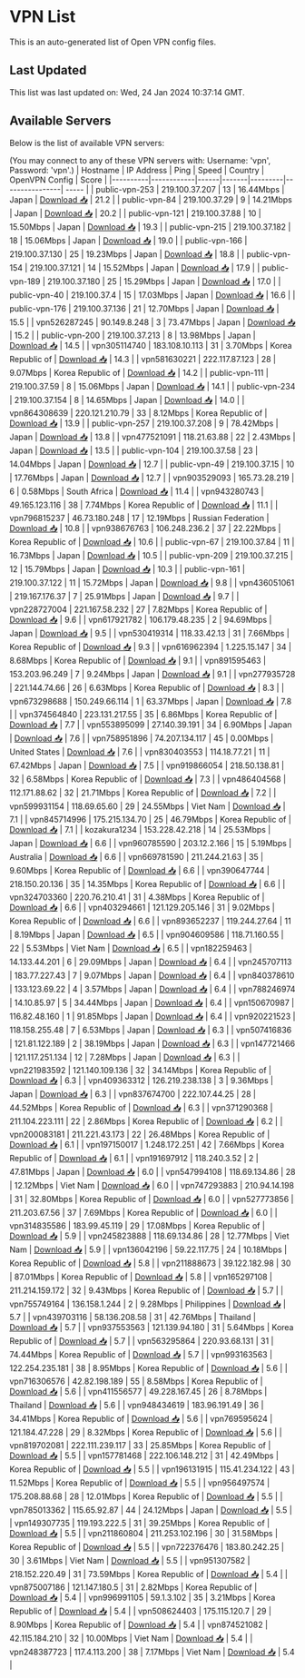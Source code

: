 # VPN List

This is an auto-generated list of Open VPN config files.

## Last Updated

This list was last updated on: Wed, 24 Jan 2024 10:37:14 GMT.

## Available Servers

Below is the list of available VPN servers:

(You may connect to any of these VPN servers with: Username: 'vpn', Password: 'vpn'.)
| Hostname | IP Address | Ping | Speed | Country | OpenVPN Config | Score |
|----------|------------|------|-------|---------|----------------| ----- |
| public-vpn-253 | 219.100.37.207 | 13 | 16.44Mbps | Japan | [Download 📥](./configs/server_0_JP.ovpn) | 21.2 |
| public-vpn-84 | 219.100.37.29 | 9 | 14.21Mbps | Japan | [Download 📥](./configs/server_1_JP.ovpn) | 20.2 |
| public-vpn-121 | 219.100.37.88 | 10 | 15.50Mbps | Japan | [Download 📥](./configs/server_2_JP.ovpn) | 19.3 |
| public-vpn-215 | 219.100.37.182 | 18 | 15.06Mbps | Japan | [Download 📥](./configs/server_3_JP.ovpn) | 19.0 |
| public-vpn-166 | 219.100.37.130 | 25 | 19.23Mbps | Japan | [Download 📥](./configs/server_4_JP.ovpn) | 18.8 |
| public-vpn-154 | 219.100.37.121 | 14 | 15.52Mbps | Japan | [Download 📥](./configs/server_5_JP.ovpn) | 17.9 |
| public-vpn-189 | 219.100.37.180 | 25 | 15.29Mbps | Japan | [Download 📥](./configs/server_6_JP.ovpn) | 17.0 |
| public-vpn-40 | 219.100.37.4 | 15 | 17.03Mbps | Japan | [Download 📥](./configs/server_7_JP.ovpn) | 16.6 |
| public-vpn-176 | 219.100.37.136 | 21 | 12.70Mbps | Japan | [Download 📥](./configs/server_8_JP.ovpn) | 15.5 |
| vpn526287245 | 90.149.8.248 | 3 | 73.47Mbps | Japan | [Download 📥](./configs/server_9_JP.ovpn) | 15.2 |
| public-vpn-200 | 219.100.37.213 | 8 | 13.98Mbps | Japan | [Download 📥](./configs/server_10_JP.ovpn) | 14.5 |
| vpn305114740 | 183.108.10.113 | 31 | 3.70Mbps | Korea Republic of | [Download 📥](./configs/server_11_KR.ovpn) | 14.3 |
| vpn581630221 | 222.117.87.123 | 28 | 9.07Mbps | Korea Republic of | [Download 📥](./configs/server_12_KR.ovpn) | 14.2 |
| public-vpn-111 | 219.100.37.59 | 8 | 15.06Mbps | Japan | [Download 📥](./configs/server_13_JP.ovpn) | 14.1 |
| public-vpn-234 | 219.100.37.154 | 8 | 14.65Mbps | Japan | [Download 📥](./configs/server_14_JP.ovpn) | 14.0 |
| vpn864308639 | 220.121.210.79 | 33 | 8.12Mbps | Korea Republic of | [Download 📥](./configs/server_15_KR.ovpn) | 13.9 |
| public-vpn-257 | 219.100.37.208 | 9 | 78.42Mbps | Japan | [Download 📥](./configs/server_16_JP.ovpn) | 13.8 |
| vpn477521091 | 118.21.63.88 | 22 | 2.43Mbps | Japan | [Download 📥](./configs/server_17_JP.ovpn) | 13.5 |
| public-vpn-104 | 219.100.37.58 | 23 | 14.04Mbps | Japan | [Download 📥](./configs/server_18_JP.ovpn) | 12.7 |
| public-vpn-49 | 219.100.37.15 | 10 | 17.76Mbps | Japan | [Download 📥](./configs/server_19_JP.ovpn) | 12.7 |
| vpn903529093 | 165.73.28.219 | 6 | 0.58Mbps | South Africa | [Download 📥](./configs/server_20_ZA.ovpn) | 11.4 |
| vpn943280743 | 49.165.123.116 | 38 | 7.74Mbps | Korea Republic of | [Download 📥](./configs/server_21_KR.ovpn) | 11.1 |
| vpn796815237 | 46.73.180.248 | 17 | 12.19Mbps | Russian Federation | [Download 📥](./configs/server_22_RU.ovpn) | 10.8 |
| vpn938676763 | 106.248.236.2 | 37 | 22.22Mbps | Korea Republic of | [Download 📥](./configs/server_23_KR.ovpn) | 10.6 |
| public-vpn-67 | 219.100.37.84 | 11 | 16.73Mbps | Japan | [Download 📥](./configs/server_24_JP.ovpn) | 10.5 |
| public-vpn-209 | 219.100.37.215 | 12 | 15.79Mbps | Japan | [Download 📥](./configs/server_25_JP.ovpn) | 10.3 |
| public-vpn-161 | 219.100.37.122 | 11 | 15.72Mbps | Japan | [Download 📥](./configs/server_26_JP.ovpn) | 9.8 |
| vpn436051061 | 219.167.176.37 | 7 | 25.91Mbps | Japan | [Download 📥](./configs/server_27_JP.ovpn) | 9.7 |
| vpn228727004 | 221.167.58.232 | 27 | 7.82Mbps | Korea Republic of | [Download 📥](./configs/server_28_KR.ovpn) | 9.6 |
| vpn617921782 | 106.179.48.235 | 2 | 94.69Mbps | Japan | [Download 📥](./configs/server_29_JP.ovpn) | 9.5 |
| vpn530419314 | 118.33.42.13 | 31 | 7.66Mbps | Korea Republic of | [Download 📥](./configs/server_30_KR.ovpn) | 9.3 |
| vpn616962394 | 1.225.15.147 | 34 | 8.68Mbps | Korea Republic of | [Download 📥](./configs/server_31_KR.ovpn) | 9.1 |
| vpn891595463 | 153.203.96.249 | 7 | 9.24Mbps | Japan | [Download 📥](./configs/server_32_JP.ovpn) | 9.1 |
| vpn277935728 | 221.144.74.66 | 26 | 6.63Mbps | Korea Republic of | [Download 📥](./configs/server_33_KR.ovpn) | 8.3 |
| vpn673298688 | 150.249.66.114 | 1 | 63.37Mbps | Japan | [Download 📥](./configs/server_34_JP.ovpn) | 7.8 |
| vpn374564840 | 223.131.217.55 | 35 | 6.86Mbps | Korea Republic of | [Download 📥](./configs/server_35_KR.ovpn) | 7.7 |
| vpn553895099 | 27.140.39.191 | 34 | 6.90Mbps | Japan | [Download 📥](./configs/server_36_JP.ovpn) | 7.6 |
| vpn758951896 | 74.207.134.117 | 45 | 0.00Mbps | United States | [Download 📥](./configs/server_37_US.ovpn) | 7.6 |
| vpn830403553 | 114.18.77.21 | 11 | 67.42Mbps | Japan | [Download 📥](./configs/server_38_JP.ovpn) | 7.5 |
| vpn919866054 | 218.50.138.81 | 32 | 6.58Mbps | Korea Republic of | [Download 📥](./configs/server_39_KR.ovpn) | 7.3 |
| vpn486404568 | 112.171.88.62 | 32 | 21.71Mbps | Korea Republic of | [Download 📥](./configs/server_40_KR.ovpn) | 7.2 |
| vpn599931154 | 118.69.65.60 | 29 | 24.55Mbps | Viet Nam | [Download 📥](./configs/server_41_VN.ovpn) | 7.1 |
| vpn845714996 | 175.215.134.70 | 25 | 46.79Mbps | Korea Republic of | [Download 📥](./configs/server_42_KR.ovpn) | 7.1 |
| kozakura1234 | 153.228.42.218 | 14 | 25.53Mbps | Japan | [Download 📥](./configs/server_43_JP.ovpn) | 6.6 |
| vpn960785590 | 203.12.2.166 | 15 | 5.19Mbps | Australia | [Download 📥](./configs/server_44_AU.ovpn) | 6.6 |
| vpn669781590 | 211.244.21.63 | 35 | 9.60Mbps | Korea Republic of | [Download 📥](./configs/server_45_KR.ovpn) | 6.6 |
| vpn390647744 | 218.150.20.136 | 35 | 14.35Mbps | Korea Republic of | [Download 📥](./configs/server_46_KR.ovpn) | 6.6 |
| vpn324703360 | 220.76.210.41 | 31 | 4.38Mbps | Korea Republic of | [Download 📥](./configs/server_47_KR.ovpn) | 6.6 |
| vpn403294661 | 121.129.205.146 | 31 | 9.02Mbps | Korea Republic of | [Download 📥](./configs/server_48_KR.ovpn) | 6.6 |
| vpn893652237 | 119.244.27.64 | 11 | 8.19Mbps | Japan | [Download 📥](./configs/server_49_JP.ovpn) | 6.5 |
| vpn904609586 | 118.71.160.55 | 22 | 5.53Mbps | Viet Nam | [Download 📥](./configs/server_50_VN.ovpn) | 6.5 |
| vpn182259463 | 14.133.44.201 | 6 | 29.09Mbps | Japan | [Download 📥](./configs/server_51_JP.ovpn) | 6.4 |
| vpn245707113 | 183.77.227.43 | 7 | 9.07Mbps | Japan | [Download 📥](./configs/server_52_JP.ovpn) | 6.4 |
| vpn840378610 | 133.123.69.22 | 4 | 3.57Mbps | Japan | [Download 📥](./configs/server_53_JP.ovpn) | 6.4 |
| vpn788246974 | 14.10.85.97 | 5 | 34.44Mbps | Japan | [Download 📥](./configs/server_54_JP.ovpn) | 6.4 |
| vpn150670987 | 116.82.48.160 | 1 | 91.85Mbps | Japan | [Download 📥](./configs/server_55_JP.ovpn) | 6.4 |
| vpn920221523 | 118.158.255.48 | 7 | 6.53Mbps | Japan | [Download 📥](./configs/server_56_JP.ovpn) | 6.3 |
| vpn507416836 | 121.81.122.189 | 2 | 38.19Mbps | Japan | [Download 📥](./configs/server_57_JP.ovpn) | 6.3 |
| vpn147721466 | 121.117.251.134 | 12 | 7.28Mbps | Japan | [Download 📥](./configs/server_58_JP.ovpn) | 6.3 |
| vpn221983592 | 121.140.109.136 | 32 | 34.14Mbps | Korea Republic of | [Download 📥](./configs/server_59_KR.ovpn) | 6.3 |
| vpn409363312 | 126.219.238.138 | 3 | 9.36Mbps | Japan | [Download 📥](./configs/server_60_JP.ovpn) | 6.3 |
| vpn837674700 | 222.107.44.25 | 28 | 44.52Mbps | Korea Republic of | [Download 📥](./configs/server_61_KR.ovpn) | 6.3 |
| vpn371290368 | 211.104.223.111 | 22 | 2.86Mbps | Korea Republic of | [Download 📥](./configs/server_62_KR.ovpn) | 6.2 |
| vpn200083181 | 211.221.43.173 | 22 | 26.48Mbps | Korea Republic of | [Download 📥](./configs/server_63_KR.ovpn) | 6.1 |
| vpn197150017 | 1.248.172.251 | 42 | 7.66Mbps | Korea Republic of | [Download 📥](./configs/server_64_KR.ovpn) | 6.1 |
| vpn191697912 | 118.240.3.52 | 2 | 47.81Mbps | Japan | [Download 📥](./configs/server_65_JP.ovpn) | 6.0 |
| vpn547994108 | 118.69.134.86 | 28 | 12.12Mbps | Viet Nam | [Download 📥](./configs/server_66_VN.ovpn) | 6.0 |
| vpn747293883 | 210.94.14.198 | 31 | 32.80Mbps | Korea Republic of | [Download 📥](./configs/server_67_KR.ovpn) | 6.0 |
| vpn527773856 | 211.203.67.56 | 37 | 7.69Mbps | Korea Republic of | [Download 📥](./configs/server_68_KR.ovpn) | 6.0 |
| vpn314835586 | 183.99.45.119 | 29 | 17.08Mbps | Korea Republic of | [Download 📥](./configs/server_69_KR.ovpn) | 5.9 |
| vpn245823888 | 118.69.134.86 | 28 | 12.77Mbps | Viet Nam | [Download 📥](./configs/server_70_VN.ovpn) | 5.9 |
| vpn136042196 | 59.22.117.75 | 24 | 10.18Mbps | Korea Republic of | [Download 📥](./configs/server_71_KR.ovpn) | 5.8 |
| vpn211888673 | 39.122.182.98 | 30 | 87.01Mbps | Korea Republic of | [Download 📥](./configs/server_72_KR.ovpn) | 5.8 |
| vpn165297108 | 211.214.159.172 | 32 | 9.43Mbps | Korea Republic of | [Download 📥](./configs/server_73_KR.ovpn) | 5.7 |
| vpn755749164 | 136.158.1.244 | 2 | 9.28Mbps | Philippines | [Download 📥](./configs/server_74_PH.ovpn) | 5.7 |
| vpn439703116 | 58.136.208.58 | 31 | 42.76Mbps | Thailand | [Download 📥](./configs/server_75_TH.ovpn) | 5.7 |
| vpn937553563 | 121.139.94.180 | 31 | 5.64Mbps | Korea Republic of | [Download 📥](./configs/server_76_KR.ovpn) | 5.7 |
| vpn563295864 | 220.93.68.131 | 31 | 74.44Mbps | Korea Republic of | [Download 📥](./configs/server_77_KR.ovpn) | 5.7 |
| vpn993163563 | 122.254.235.181 | 38 | 8.95Mbps | Korea Republic of | [Download 📥](./configs/server_78_KR.ovpn) | 5.6 |
| vpn716306576 | 42.82.198.189 | 55 | 8.58Mbps | Korea Republic of | [Download 📥](./configs/server_79_KR.ovpn) | 5.6 |
| vpn411556577 | 49.228.167.45 | 26 | 8.78Mbps | Thailand | [Download 📥](./configs/server_80_TH.ovpn) | 5.6 |
| vpn948434619 | 183.96.191.49 | 36 | 34.41Mbps | Korea Republic of | [Download 📥](./configs/server_81_KR.ovpn) | 5.6 |
| vpn769595624 | 121.184.47.228 | 29 | 8.32Mbps | Korea Republic of | [Download 📥](./configs/server_82_KR.ovpn) | 5.6 |
| vpn819702081 | 222.111.239.117 | 33 | 25.85Mbps | Korea Republic of | [Download 📥](./configs/server_83_KR.ovpn) | 5.5 |
| vpn157781468 | 222.106.148.212 | 31 | 42.49Mbps | Korea Republic of | [Download 📥](./configs/server_84_KR.ovpn) | 5.5 |
| vpn196131915 | 115.41.234.122 | 43 | 11.52Mbps | Korea Republic of | [Download 📥](./configs/server_85_KR.ovpn) | 5.5 |
| vpn956497574 | 175.208.88.68 | 28 | 12.01Mbps | Korea Republic of | [Download 📥](./configs/server_86_KR.ovpn) | 5.5 |
| vpn785013362 | 115.65.92.87 | 44 | 24.12Mbps | Japan | [Download 📥](./configs/server_87_JP.ovpn) | 5.5 |
| vpn149307735 | 119.193.222.5 | 31 | 39.25Mbps | Korea Republic of | [Download 📥](./configs/server_88_KR.ovpn) | 5.5 |
| vpn211860804 | 211.253.102.196 | 30 | 31.58Mbps | Korea Republic of | [Download 📥](./configs/server_89_KR.ovpn) | 5.5 |
| vpn722376476 | 183.80.242.25 | 30 | 3.61Mbps | Viet Nam | [Download 📥](./configs/server_90_VN.ovpn) | 5.5 |
| vpn951307582 | 218.152.220.49 | 31 | 73.59Mbps | Korea Republic of | [Download 📥](./configs/server_91_KR.ovpn) | 5.4 |
| vpn875007186 | 121.147.180.5 | 31 | 2.82Mbps | Korea Republic of | [Download 📥](./configs/server_92_KR.ovpn) | 5.4 |
| vpn996991105 | 59.1.3.102 | 35 | 3.21Mbps | Korea Republic of | [Download 📥](./configs/server_93_KR.ovpn) | 5.4 |
| vpn508624403 | 175.115.120.7 | 29 | 8.90Mbps | Korea Republic of | [Download 📥](./configs/server_94_KR.ovpn) | 5.4 |
| vpn874521082 | 42.115.184.210 | 32 | 10.00Mbps | Viet Nam | [Download 📥](./configs/server_95_VN.ovpn) | 5.4 |
| vpn248387723 | 117.4.113.200 | 38 | 7.17Mbps | Viet Nam | [Download 📥](./configs/server_96_VN.ovpn) | 5.4 |
